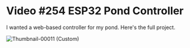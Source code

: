 # Video #254 ESP32 Pond Controller  
I wanted a web-based controller for my pond. Here's the full project.  

![Thumbnail-00011 (Custom)](https://user-images.githubusercontent.com/20911308/202498410-702e664c-e673-41f2-8ada-202741559a4f.png)  
